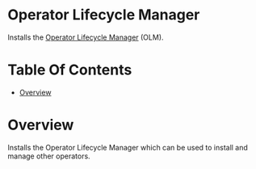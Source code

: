 # Operator Lifecycle Manager
Installs the [Operator Lifecycle Manager](https://olm.operatorframework.io/) (OLM).

# Table Of Contents
- [Overview](#overview)

# Overview
Installs the Operator Lifecycle Manager which can be used to install and manage other operators.
